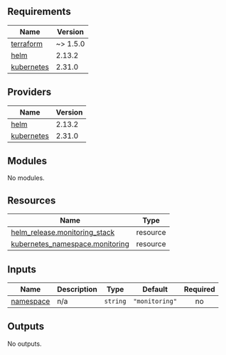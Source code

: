 <!-- BEGIN_TF_DOCS -->
## Requirements

| Name | Version |
|------|---------|
| <a name="requirement_terraform"></a> [terraform](#requirement\_terraform) | ~> 1.5.0 |
| <a name="requirement_helm"></a> [helm](#requirement\_helm) | 2.13.2 |
| <a name="requirement_kubernetes"></a> [kubernetes](#requirement\_kubernetes) | 2.31.0 |

## Providers

| Name | Version |
|------|---------|
| <a name="provider_helm"></a> [helm](#provider\_helm) | 2.13.2 |
| <a name="provider_kubernetes"></a> [kubernetes](#provider\_kubernetes) | 2.31.0 |

## Modules

No modules.

## Resources

| Name | Type |
|------|------|
| [helm_release.monitoring_stack](https://registry.terraform.io/providers/hashicorp/helm/2.13.2/docs/resources/release) | resource |
| [kubernetes_namespace.monitoring](https://registry.terraform.io/providers/hashicorp/kubernetes/2.31.0/docs/resources/namespace) | resource |

## Inputs

| Name | Description | Type | Default | Required |
|------|-------------|------|---------|:--------:|
| <a name="input_namespace"></a> [namespace](#input\_namespace) | n/a | `string` | `"monitoring"` | no |

## Outputs

No outputs.
<!-- END_TF_DOCS -->